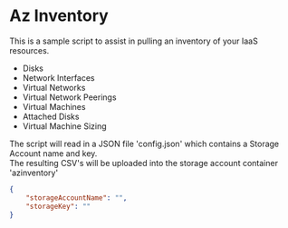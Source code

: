 # Az Inventory

This is a sample script to assist in pulling an inventory of your IaaS resources.  
- Disks
- Network Interfaces
- Virtual Networks
- Virtual Network Peerings
- Virtual Machines
- Attached Disks
- Virtual Machine Sizing

The script will read in a JSON file 'config.json' which contains a Storage Account name and key.  
The resulting CSV's will be uploaded into the storage account container 'azinventory'
```JSON
{
    "storageAccountName": "",
    "storageKey": ""
}
```

